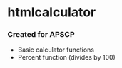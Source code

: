 # htmlcalculator

### Created for APSCP
* Basic calculator functions
* Percent function (divides by 100)
